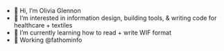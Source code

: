 - 👋 Hi, I’m Olivia Glennon
- 👀 I’m interested in information design, building tools, & writing code for healthcare + textiles
- 🌱 I’m currently learning how to read + write WIF format
- 💼 Working @fathominfo
